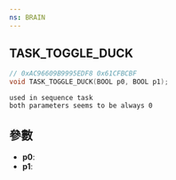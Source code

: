```yaml
---
ns: BRAIN
---
```

## TASK_TOGGLE_DUCK

```c
// 0xAC96609B9995EDF8 0x61CFBCBF
void TASK_TOGGLE_DUCK(BOOL p0, BOOL p1);
```

```
used in sequence task  
both parameters seems to be always 0  
```

## 參數
* **p0**: 
* **p1**: 

